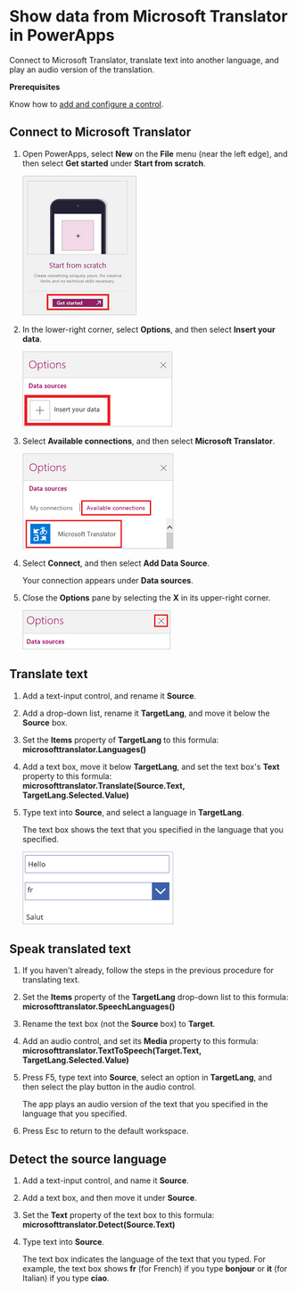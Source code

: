 <properties
   pageTitle="Show data from Microsoft Translator | Microsoft PowerApps"
   description="Translate text into another language and play an audio version of the translation in an app"
   services=""
   suite="powerapps"
   documentationCenter="na"
   authors="aftowen"
   manager="erikre"
   editor=""
   tags=""/>

<tags
   ms.service="powerapps"
   ms.devlang="na"
   ms.topic="article"
   ms.tgt_pltfrm="na"
   ms.workload="na"
   ms.date="02/11/2016"
   ms.author="anneta"/>

# Show data from Microsoft Translator in PowerApps #

Connect to Microsoft Translator, translate text into another language, and play an audio version of the translation.

**Prerequisites**

Know how to [add and configure a control](add-configure-controls.md).

## Connect to Microsoft Translator ##
1.  Open PowerApps, select **New** on the **File** menu (near the left edge), and then select **Get started** under **Start from scratch**.

	![Open a blank app](./media/show-translator-data/blank-app.png)

1. In the lower-right corner, select **Options**, and then select **Insert your data**.

	![Insert a data source](./media/show-translator-data/insert-data.png)

1. Select **Available connections**, and then select **Microsoft Translator**.

	![Connect to Microsoft Translator](./media/show-translator-data/add-translator.png)

1. Select **Connect**, and then select **Add Data Source**.

	Your connection appears under **Data sources**.

1. Close the **Options** pane by selecting the **X** in its upper-right corner.

	![Close the Options pane](./media/show-translator-data/close-options.png)

## Translate text ##
1. Add a text-input control, and rename it **Source**.

1. Add a drop-down list, rename it **TargetLang**, and move it below the **Source** box.

1. Set the **Items** property of **TargetLang** to this formula:<br>
**microsofttranslator.Languages()**

1. Add a text box, move it below **TargetLang**, and set the text box's **Text** property to this formula:
<br>**microsofttranslator.Translate(Source.Text, TargetLang.Selected.Value)**

1. Type text into **Source**, and select a language in **TargetLang**.

	The text box shows the text that you specified in the language that you specified.

	![Translate text from English to French](./media/show-translator-data/translate-text.png)

## Speak translated text ##
1. If you haven't already, follow the steps in the previous procedure for translating text.

1. Set the **Items** property of the **TargetLang** drop-down list to this formula:<br>
**microsofttranslator.SpeechLanguages()**

1. Rename the text box (not the **Source** box) to **Target**.

1. Add an audio control, and set its **Media** property to this formula:<br>
**microsofttranslator.TextToSpeech(Target.Text, TargetLang.Selected.Value)**

1. Press F5, type text into **Source**, select an option in **TargetLang**, and then select the play button in the audio control.

	The app plays an audio version of the text that you specified in the language that you specified.

1. Press Esc to return to the default workspace.

## Detect the source language ##
1. Add a text-input control, and name it **Source**.

1. Add a text box, and then move it under **Source**.

1. Set the **Text** property of the text box to this formula:
<br>**microsofttranslator.Detect(Source.Text)**

1. Type text into **Source**.

	The text box indicates the language of the text that you typed. For example, the text box shows **fr** (for French) if you type **bonjour** or **it** (for Italian) if you type **ciao**.

